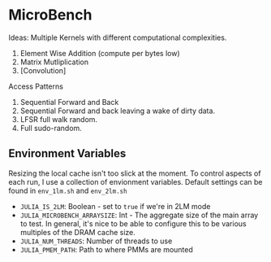 # MicroBench

Ideas: Multiple Kernels with different computational complexities.

1. Element Wise Addition (compute per bytes low)
2. Matrix Mutliplication
3. [Convolution]

Access Patterns

1. Sequential Forward and Back
2. Sequential Forward and back leaving a wake of dirty data.
3. LFSR full walk random.
4. Full sudo-random.

## Environment Variables

Resizing the local cache isn't too slick at the moment.
To control aspects of each run, I use a collection of envionment variables.
Default settings can be found in `env_1lm.sh` and `env_2lm.sh`

* `JULIA_IS_2LM`: Boolean - set to `true` if we're in 2LM mode
* `JULIA_MICROBENCH_ARRAYSIZE`: Int - The aggregate size of the main array to test.
    In general, it's nice to be able to configure this to be various multiples of the DRAM
    cache size.
* `JULIA_NUM_THREADS`: Number of threads to use
* `JULIA_PMEM_PATH`: Path to where PMMs are mounted
